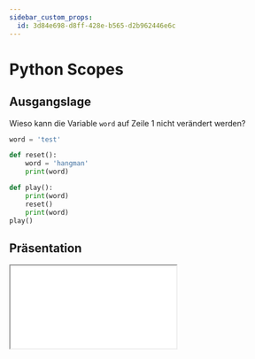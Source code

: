 ```yaml
---
sidebar_custom_props:
  id: 3d84e698-d8ff-428e-b565-d2b962446e6c
---
```

# Python Scopes

## Ausgangslage
Wieso kann die Variable `word` auf Zeile 1 nicht verändert werden?
```py live_py slim
word = 'test'

def reset():
    word = 'hangman'
    print(word)

def play():
    print(word)
    reset()
    print(word)
play()
```

## Präsentation

<iframe src="/slides/python-scopes.html" style={{border:'0px',width:'100%',height:'500px'}} allowFullScreen="true" webkitallowfullscreen="true" mozallowfullscreen="true" />

## Notizen

<Answer type="text" webKey="01577bb7-a08d-47b0-8843-275c20c0fbab" placeholder="✍️ Notizen..."/>


:::aufgabe
<Answer type="state" webKey="bca45923-7810-4b36-b72c-3a5fdc7b1e92" />

Quizz-Aufgaben unter 👉 https://www.codequizzes.com/python/beginner-II/variable-scope bearbeiten und Aufgabe als "erledigt" markieren.

<Answer type="text" webKey="2add6536-2434-42e1-97f1-6d14692f3e9c" placeholder="✍️ Notizen..."/>
:::